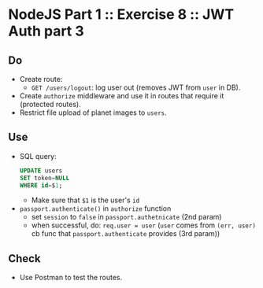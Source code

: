 # NodeJS Part 1 :: Exercise 8 :: JWT Auth part 3

## Do

- Create route:
  - `GET /users/logout`: log user out (removes JWT from `user` in DB).
- Create `authorize` middleware and use it in routes that require it (protected routes).
- Restrict file upload of planet images to `users`.

## Use

- SQL query:
  ```sql
  UPDATE users
  SET token=NULL
  WHERE id=$1;
  ```
  - Make sure that `$1` is the user's `id`
- `passport.authenticate()` in `authorize` function
  - set `session` to `false` in `passport.authetnicate` (2nd param)
  - when successful, do: `req.user = user` (`user` comes from `(err, user)` cb func that `passport.authenticate` provides (3rd param))

## Check

- Use Postman to test the routes.
